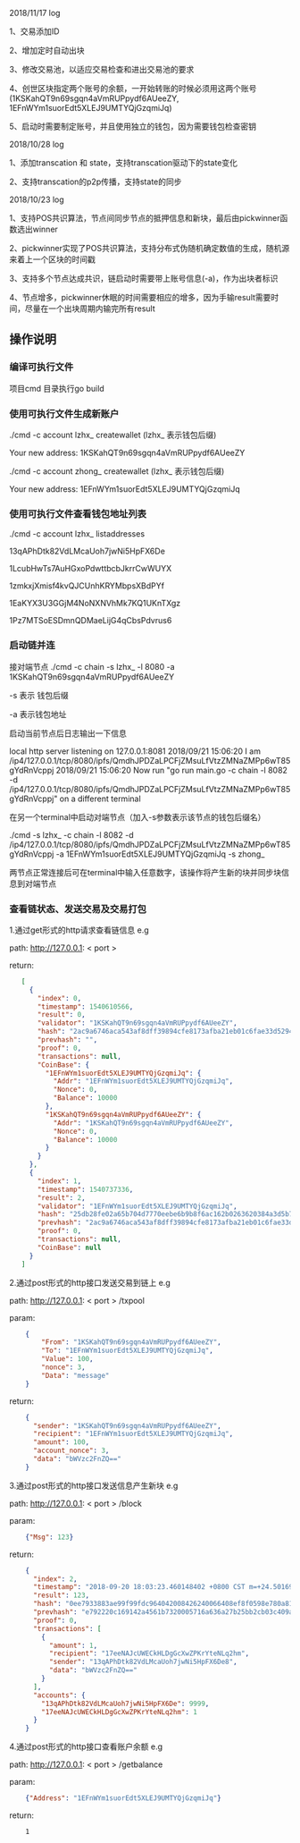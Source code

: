 2018/11/17 log

1、交易添加ID

2、增加定时自动出块

3、修改交易池，以适应交易检查和进出交易池的要求

4、创世区块指定两个账号的余额，一开始转账的时候必须用这两个账号(1KSKahQT9n69sgqn4aVmRUPpydf6AUeeZY, 1EFnWYm1suorEdt5XLEJ9UMTYQjGzqmiJq)

5、启动时需要制定账号，并且使用独立的钱包，因为需要钱包检查密钥


2018/10/28 log

1、添加transcation 和 state，支持transcation驱动下的state变化

2、支持transcation的p2p传播，支持state的同步

2018/10/23 log

1、支持POS共识算法，节点间同步节点的抵押信息和新块，最后由pickwinner函数选出winner

2、pickwinner实现了POS共识算法，支持分布式伪随机确定数值的生成，随机源来着上一个区块的时间戳

3、支持多个节点达成共识，链启动时需要带上账号信息(-a)，作为出块者标识

4、节点增多，pickwinner休眠的时间需要相应的增多，因为手输result需要时间，尽量在一个出块周期内输完所有result

## 操作说明


### 编译可执行文件
项目cmd 目录执行go build


### 使用可执行文件生成新账户
./cmd -c account lzhx_ createwallet     (lzhx_ 表示钱包后缀)

Your new address: 1KSKahQT9n69sgqn4aVmRUPpydf6AUeeZY

./cmd -c account zhong_ createwallet     (lzhx_ 表示钱包后缀)

Your new address: 1EFnWYm1suorEdt5XLEJ9UMTYQjGzqmiJq

### 使用可执行文件查看钱包地址列表
./cmd -c account lzhx_ listaddresses  

13qAPhDtk82VdLMcaUoh7jwNi5HpFX6De 

1LcubHwTs7AuHGxoPdwttbcbJkrrCwWUYX 

1zmkxjXmisf4kvQJCUnhKRYMbpsXBdPYf 

1EaKYX3U3GGjM4NoNXNVhMk7KQ1UKnTXgz 

1Pz7MTSoESDmnQDMaeLijG4qCbsPdvrus6 

### 启动链并连

接对端节点
./cmd -c chain -s lzhx_ -l 8080 -a 1KSKahQT9n69sgqn4aVmRUPpydf6AUeeZY

-s 表示 钱包后缀

-a 表示钱包地址


启动当前节点后日志输出一下信息

local http server listening on 127.0.0.1:8081
2018/09/21 15:06:20 I am /ip4/127.0.0.1/tcp/8080/ipfs/QmdhJPDZaLPCFjZMsuLfVtzZMNaZMPp6wT85gYdRnVcppj
2018/09/21 15:06:20 Now run "go run main.go -c chain -l 8082 -d /ip4/127.0.0.1/tcp/8080/ipfs/QmdhJPDZaLPCFjZMsuLfVtzZMNaZMPp6wT85gYdRnVcppj" on a different terminal

在另一个terminal中启动对端节点（加入-s参数表示该节点的钱包后缀名）

./cmd -s lzhx_ -c chain -l 8082 -d /ip4/127.0.0.1/tcp/8080/ipfs/QmdhJPDZaLPCFjZMsuLfVtzZMNaZMPp6wT85gYdRnVcppj -a 1EFnWYm1suorEdt5XLEJ9UMTYQjGzqmiJq -s zhong_

两节点正常连接后可在terminal中输入任意数字，该操作将产生新的块并同步块信息到对端节点

### 查看链状态、发送交易及交易打包

1.通过get形式的http请求查看链信息
e.g

path: http://127.0.0.1: &lt; port &gt;

return:
```json
   [
     {
       "index": 0,
       "timestamp": 1540610566,
       "result": 0,
       "validator": "1KSKahQT9n69sgqn4aVmRUPpydf6AUeeZY",
       "hash": "2ac9a6746aca543af8dff39894cfe8173afba21eb01c6fae33d52947222855ef",
       "prevhash": "",
       "proof": 0,
       "transactions": null,
       "CoinBase": {
         "1EFnWYm1suorEdt5XLEJ9UMTYQjGzqmiJq": {
           "Addr": "1EFnWYm1suorEdt5XLEJ9UMTYQjGzqmiJq",
           "Nonce": 0,
           "Balance": 10000
         },
         "1KSKahQT9n69sgqn4aVmRUPpydf6AUeeZY": {
           "Addr": "1KSKahQT9n69sgqn4aVmRUPpydf6AUeeZY",
           "Nonce": 0,
           "Balance": 10000
         }
       }
     },
     {
       "index": 1,
       "timestamp": 1540737336,
       "result": 2,
       "validator": "1EFnWYm1suorEdt5XLEJ9UMTYQjGzqmiJq",
       "hash": "25db28fe02a65b704d7770eebe6b9b8f6ac162b0263620384a3d5b75974f0cb1",
       "prevhash": "2ac9a6746aca543af8dff39894cfe8173afba21eb01c6fae33d52947222855ef",
       "proof": 0,
       "transactions": null,
       "CoinBase": null
     }
   ]
```


2.通过post形式的http接口发送交易到链上
e.g

path:   http://127.0.0.1: &lt; port &gt; /txpool

param:

```json
    {
        "From": "1KSKahQT9n69sgqn4aVmRUPpydf6AUeeZY",
        "To": "1EFnWYm1suorEdt5XLEJ9UMTYQjGzqmiJq",
        "Value": 100,
        "nonce": 3,
        "Data": "message"
    }
```

return:
```json
    {
      "sender": "1KSKahQT9n69sgqn4aVmRUPpydf6AUeeZY",
      "recipient": "1EFnWYm1suorEdt5XLEJ9UMTYQjGzqmiJq",
      "amount": 100,
      "account_nonce": 3,
      "data": "bWVzc2FnZQ=="
    }
```



3.通过post形式的http接口发送信息产生新块
e.g

path:   http://127.0.0.1: &lt; port &gt; /block

param:

```json
    {"Msg": 123}
```

return:
```json
    {
      "index": 2,
      "timestamp": "2018-09-20 18:03:23.460148402 +0800 CST m=+24.501698347",
      "result": 123,
      "hash": "0ee7933883ae99f99fdc964042008426240066408ef8f0598e780a8158202f68",
      "prevhash": "e792220c169142a4561b7320005716a636a27b25bb2cb03c409a20ef64037d53",
      "proof": 0,
      "transactions": [
        {
          "amount": 1,
          "recipient": "17eeNAJcUWECkHLDgGcXwZPKrYteNLq2hm",
          "sender": "13qAPhDtk82VdLMcaUoh7jwNi5HpFX6De8",
          "data": "bWVzc2FnZQ=="
        }
      ],
      "accounts": {
        "13qAPhDtk82VdLMcaUoh7jwNi5HpFX6De": 9999,
        "17eeNAJcUWECkHLDgGcXwZPKrYteNLq2hm": 1
      }
    }
```


4.通过post形式的http接口查看账户余额
e.g

path:   http://127.0.0.1: &lt; port &gt; /getbalance

param:

```json
    {"Address": "1EFnWYm1suorEdt5XLEJ9UMTYQjGzqmiJq"}
```

return:
```
    1
```
